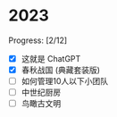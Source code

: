 # 2023

Progress: [2/12]

- [x] 这就是 ChatGPT
- [x] 春秋战国 (典藏套装版)
- [ ] 如何管理10人以下小团队
- [ ] 中世纪厨房
- [ ] 鸟瞰古文明
